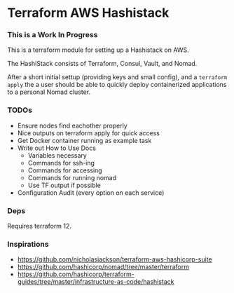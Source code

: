 # Terraform AWS Hashistack

### This is a Work In Progress

This is a terraform module for setting up a Hashistack on AWS.

The HashiStack consists of Terraform, Consul, Vault, and Nomad.

After a short initial settup (providing keys and small config), and
a `terraform apply` the a user should be able to quickly deploy
containerized applications to a personal Nomad cluster.

### TODOs

- Ensure nodes find eachother properly
- Nice outputs on terraform apply for quick access
- Get Docker container running as example task
- Write out How to Use Docs
  - Variables necessary
  - Commands for ssh-ing
  - Commands for accessing
  - Commands for running nomad
  - Use TF output if possible
- Configuration Audit (every option on each service)

### Deps

Requires terraform 12.

### Inspirations

- https://github.com/nicholasjackson/terraform-aws-hashicorp-suite
- https://github.com/hashicorp/nomad/tree/master/terraform
- https://github.com/hashicorp/terraform-guides/tree/master/infrastructure-as-code/hashistack

